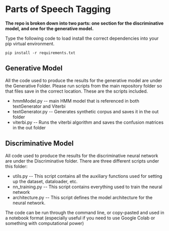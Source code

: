 # Parts of Speech Tagging

**The repo is broken down into two parts: one section for the discriminative model, and one for the generative model.**

Type the following code to load install the correct dependencies into your pip virtual environment.

`
pip install -r requirements.txt
`

## Generative Model
All the code used to produce the results for the generative model are under the Generative Folder. Please run scripts from the main repository folder so that files save in the correct location. These are the scripts included.

* hmmModel.py -- main HMM model that is referenced in both textGenerator and Viterbi
* textGenerator.py -- Generates synthetic corpus and saves it in the out folder
* viterbi.py -- Runs the viterbi algorithm and saves the confusion matrices in the out folder

## Discriminative Model
All code used to produce the results for the discriminative neural network are under the Discriminative folder.
There are three different scripts under this folder:

* utils.py -- This script contains all the auxiliary functions used for setting up the dataset, dataloader, etc.
* nn_training.py -- This script contains everything used to train the neural network
* architecture.py -- This script defines the model architecture for the neural network.

The code can be run through the command line, or copy-pasted and used in a notebook format (especially useful if you need to use Google Colab or something with computational power)
